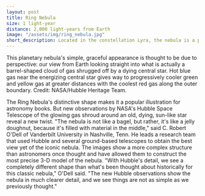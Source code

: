 ```yaml
---
layout: post
title: Ring Nebula
size: 1 light-year
distance: 2,000 light-years from Earth
image: "/assets/img/ring_nebula.jpg"
short_description: Located in the constellation Lyra, the nebula is a popular target for amateur astronomers.
---
```


This planetary nebula's simple, graceful appearance is thought to be due to perspective: our view from Earth looking straight into what is actually a barrel-shaped cloud of gas shrugged off by a dying central star. Hot blue gas near the energizing central star gives way to progressively cooler green and yellow gas at greater distances with the coolest red gas along the outer boundary. Credit: NASA/Hubble Heritage Team.

The Ring Nebula's distinctive shape makes it a popular illustration for astronomy books. But new observations by NASA's Hubble Space Telescope of the glowing gas shroud around an old, dying, sun-like star reveal a new twist. "The nebula is not like a bagel, but rather, it's like a jelly doughnut, because it's filled with material in the middle," said C. Robert O'Dell of Vanderbilt University in Nashville, Tenn. He leads a research team that used Hubble and several ground-based telescopes to obtain the best view yet of the iconic nebula. The images show a more complex structure than astronomers once thought and have allowed them to construct the most precise 3-D model of the nebula. "With Hubble's detail, we see a completely different shape than what's been thought about historically for this classic nebula," O'Dell said. "The new Hubble observations show the nebula in much clearer detail, and we see things are not as simple as we previously thought."
